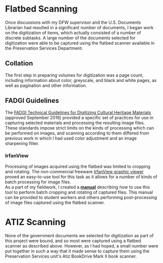 # Flatbed Scanning  
Once discussions with my DFW supervisor and the U.S. Documents Librarian had resulted in a significant number of documents, I began work on the digitization of items, which actually consisted of a number of discrete subtasks. A large number of the documents selected for digitization were able to be captured using the flatbed scanner available in the Preservation Services Department.  
## Collation  
The first step in preparing volumes for digitization was a page count, including information about color, greyscale, and black and white pages, as well as pagination and other information.  
## FADGI Guidelines  
The [FADGI Technical Guidelines for Digitizing Cultural Heritage Materials](http://www.digitizationguidelines.gov/guidelines/digitize-technical.html) (approved September 2016) provided a specific set of practices for use in capturing selected materials and processing the resulting image files. These standards impose strict limits on the kinds of processing which can be performed on images, and scanning according to them differed from previous work in which I had used color adjustment and an image sharpening filter. 
### IrfanView  
Processing of images acquired using the flatbed was limited to cropping and rotating. The non-commercial freeware [IrfanView graphic viewer](https://www.irfanview.com/) proved an easy-to-use tool for this task as it allows for a number of kinds of batch processing for image files.  
As a part of my fieldwork, I created a  **[manual](https://docs.google.com/document/d/1cGxYIVi6WcWNqO4dC5fZPn6Umc1MLZbF_RT7pRfy17g/edit?usp=sharing)** describing how to use this tool to perform batch cropping and rotating of captured files. This manual can be provided to student workers and others performing post-processing of image files captured using the flatbed scanner.
# ATIZ Scanning
None of the government documents we selected for digitization as part of this project were bound, and so most were captured using a flatbed scanner as described above. However, as I had hoped, a small number were put together in such a way that it made sense to capture them using the Preservation Services unit's Atiz BookDrive Mark II book scanner.  

